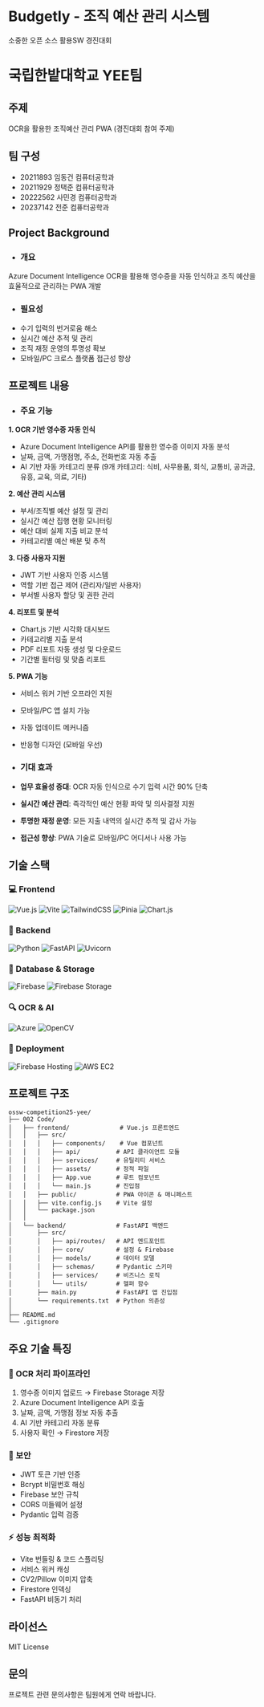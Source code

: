 # Budgetly - 조직 예산 관리 시스템
소중한 오픈 소스 활용SW 경진대회
# 국립한밭대학교 YEE팀

## 주제
OCR을 활용한 조직예산 관리 PWA (경진대회 참여 주제)

## 팀 구성
- 20211893 임동건 컴퓨터공학과
- 20211929 정택준 컴퓨터공학과
- 20222562 사민경 컴퓨터공학과
- 20237142 전준 컴퓨터공학과

## Project Background
  - ### 개요
  Azure Document Intelligence OCR을 활용해 영수증을 자동 인식하고 조직 예산을 효율적으로 관리하는 PWA 개발

  - ### 필요성
  - 수기 입력의 번거로움 해소
  - 실시간 예산 추적 및 관리
  - 조직 재정 운영의 투명성 확보
  - 모바일/PC 크로스 플랫폼 접근성 향상

## 프로젝트 내용
  - ### 주요 기능
  **1. OCR 기반 영수증 자동 인식**
  - Azure Document Intelligence API를 활용한 영수증 이미지 자동 분석
  - 날짜, 금액, 가맹점명, 주소, 전화번호 자동 추출
  - AI 기반 자동 카테고리 분류 (9개 카테고리: 식비, 사무용품, 회식, 교통비, 공과금, 유흥, 교육, 의료, 기타)

  **2. 예산 관리 시스템**
  - 부서/조직별 예산 설정 및 관리
  - 실시간 예산 집행 현황 모니터링
  - 예산 대비 실제 지출 비교 분석
  - 카테고리별 예산 배분 및 추적

  **3. 다중 사용자 지원**
  - JWT 기반 사용자 인증 시스템
  - 역할 기반 접근 제어 (관리자/일반 사용자)
  - 부서별 사용자 할당 및 권한 관리

  **4. 리포트 및 분석**
  - Chart.js 기반 시각화 대시보드
  - 카테고리별 지출 분석
  - PDF 리포트 자동 생성 및 다운로드
  - 기간별 필터링 및 맞춤 리포트

  **5. PWA 기능**
  - 서비스 워커 기반 오프라인 지원
  - 모바일/PC 앱 설치 가능
  - 자동 업데이트 메커니즘
  - 반응형 디자인 (모바일 우선)

  - ### 기대 효과
  - **업무 효율성 증대**: OCR 자동 인식으로 수기 입력 시간 90% 단축
  - **실시간 예산 관리**: 즉각적인 예산 현황 파악 및 의사결정 지원
  - **투명한 재정 운영**: 모든 지출 내역의 실시간 추적 및 감사 가능
  - **접근성 향상**: PWA 기술로 모바일/PC 어디서나 사용 가능

## 기술 스택

  ### 💻 Frontend
  ![Vue.js](https://img.shields.io/badge/Vue.js_3-4FC08D?style=for-the-badge&logo=vuedotjs&logoColor=white)
  ![Vite](https://img.shields.io/badge/Vite-646CFF?style=for-the-badge&logo=vite&logoColor=white)
  ![TailwindCSS](https://img.shields.io/badge/Tailwind_CSS-06B6D4?style=for-the-badge&logo=tailwindcss&logoColor=white)
  ![Pinia](https://img.shields.io/badge/Pinia-FFD859?style=for-the-badge&logo=pinia&logoColor=black)
  ![Chart.js](https://img.shields.io/badge/Chart.js-FF6384?style=for-the-badge&logo=chartdotjs&logoColor=white)

  ### 🔧 Backend
  ![Python](https://img.shields.io/badge/Python_3.11+-3776AB?style=for-the-badge&logo=python&logoColor=white)
  ![FastAPI](https://img.shields.io/badge/FastAPI-009688?style=for-the-badge&logo=fastapi&logoColor=white)
  ![Uvicorn](https://img.shields.io/badge/Uvicorn-499848?style=for-the-badge&logo=gunicorn&logoColor=white)

  ### 💾 Database & Storage
  ![Firebase](https://img.shields.io/badge/Firebase_Firestore-FFCA28?style=for-the-badge&logo=firebase&logoColor=black)
  ![Firebase Storage](https://img.shields.io/badge/Firebase_Storage-FFCA28?style=for-the-badge&logo=firebase&logoColor=black)

  ### 🔍 OCR & AI
  ![Azure](https://img.shields.io/badge/Azure_Document_Intelligence-0078D4?style=for-the-badge&logo=microsoftazure&logoColor=white)
  ![OpenCV](https://img.shields.io/badge/OpenCV-5C3EE8?style=for-the-badge&logo=opencv&logoColor=white)

  ### 🚀 Deployment
  ![Firebase Hosting](https://img.shields.io/badge/Firebase_Hosting-FFCA28?style=for-the-badge&logo=firebase&logoColor=black)
  ![AWS EC2](https://img.shields.io/badge/AWS_EC2-FF9900?style=for-the-badge&logo=amazonec2&logoColor=white)

## 프로젝트 구조

```
ossw-competition25-yee/
├── 002 Code/
│   ├── frontend/              # Vue.js 프론트엔드
│   │   ├── src/
│   │   │   ├── components/    # Vue 컴포넌트
│   │   │   ├── api/          # API 클라이언트 모듈
│   │   │   ├── services/     # 유틸리티 서비스
│   │   │   ├── assets/       # 정적 파일
│   │   │   ├── App.vue       # 루트 컴포넌트
│   │   │   └── main.js       # 진입점
│   │   ├── public/           # PWA 아이콘 & 매니페스트
│   │   ├── vite.config.js    # Vite 설정
│   │   └── package.json
│   │
│   └── backend/              # FastAPI 백엔드
│       ├── src/
│       │   ├── api/routes/   # API 엔드포인트
│       │   ├── core/         # 설정 & Firebase
│       │   ├── models/       # 데이터 모델
│       │   ├── schemas/      # Pydantic 스키마
│       │   ├── services/     # 비즈니스 로직
│       │   └── utils/        # 헬퍼 함수
│       ├── main.py           # FastAPI 앱 진입점
│       └── requirements.txt  # Python 의존성
│
├── README.md
└── .gitignore
```

## 주요 기술 특징

### 🎯 OCR 처리 파이프라인
1. 영수증 이미지 업로드 → Firebase Storage 저장
2. Azure Document Intelligence API 호출
3. 날짜, 금액, 가맹점 정보 자동 추출
4. AI 기반 카테고리 자동 분류
5. 사용자 확인 → Firestore 저장

### 🔐 보안
- JWT 토큰 기반 인증
- Bcrypt 비밀번호 해싱
- Firebase 보안 규칙
- CORS 미들웨어 설정
- Pydantic 입력 검증

### ⚡ 성능 최적화
- Vite 번들링 & 코드 스플리팅
- 서비스 워커 캐싱
- CV2/Pillow 이미지 압축
- Firestore 인덱싱
- FastAPI 비동기 처리

## 라이선스
MIT License

## 문의
프로젝트 관련 문의사항은 팀원에게 연락 바랍니다.